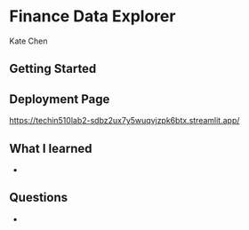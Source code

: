 # Finance Data Explorer

Kate Chen

## Getting Started


## Deployment Page

https://techin510lab2-sdbz2ux7y5wuqvjzpk6btx.streamlit.app/

## What I learned

- 

## Questions

-  